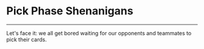 # Pick Phase Shenanigans
--------------------

Let's face it: we all get bored waiting for our opponents and teammates to pick their cards.
